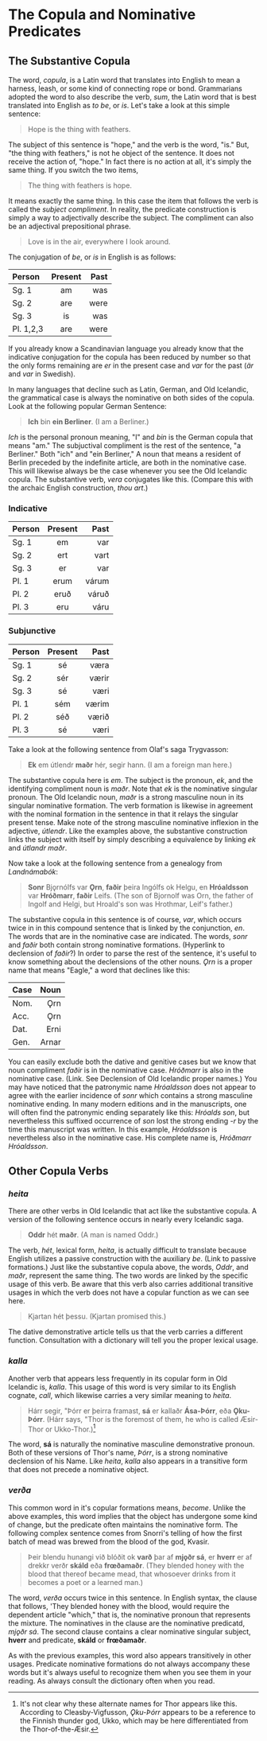 # The Copula and Nominative Predicates

## The Substantive Copula

The word, _copula_, is a Latin word that translates into English to mean a harness, leash, or some kind of connecting rope or bond. Grammarians adopted the word to also describe the verb, _sum_, the Latin word that is best translated into English as _to be_, or _is_. Let's take a look at this simple sentence:

>Hope is the thing with feathers.

The subject of this sentence is "hope," and the verb is the word, "is." But, "the thing with feathers," is not he object of the sentence. It does not receive the action of, "hope." In fact there is no action at all, it's simply the same thing. If you switch the two items,

>The thing with feathers is hope.

It means exactly the same thing. In this case the item that follows the verb is called the _subject compliment_. In reality, the predicate construction is simply a way to adjectivally describe the subject. The compliment can also be an adjectival prepositional phrase.

>Love is in the air, everywhere I look around.

The conjugation of _be_, or _is_ in English is as follows:

| Person | Present | Past |
|:-------|:-------:|-----:|
| Sg. 1  | am      | was  |
| Sg. 2  | are     | were |
| Sg. 3  | is      | was  |
| Pl. 1,2,3  | are     | were |

If you already know a Scandinavian language you already know that the indicative conjugation for the copula has been reduced by number so that the only forms remaining are _er_ in the present case and _var_ for the past (_är_ and _var_ in Swedish). 

In many languages that decline such as Latin, German, and Old Icelandic, the grammatical case is always the nominative on both sides of the copula. Look at the following popular German Sentence:

>__Ich__ bin __ein Berliner__. (I am a Berliner.)

_Ich_ is the personal pronoun meaning, "I" and _bin_ is the German copula that means "am." The subjuctival compliment is the rest of the sentence, "a Berliner." Both "ich" and "ein Berliner," A noun that means a resident of Berlin preceded by the indefinite article, are both in the nominative case. This will likewise always be the case whenever you see the Old Icelandic copula. The substantive verb, _vera_ conjugates like this. (Compare this with the archaic English construction, _thou art_.)

### Indicative

| Person | Present | Past |
|:-------|:-------:|-----:|
| Sg. 1  | em      | var  |
| Sg. 2  | ert     | vart |
| Sg. 3  | er      | var  |
| Pl. 1  | erum    | várum|
| Pl. 2  | eruð    | váruð|
| Pl. 3  | eru     | váru |

### Subjunctive 

| Person | Present | Past |
|:-------|:-------:|-----:|
| Sg. 1  | sé      | væra |
| Sg. 2  | sér     | værir|
| Sg. 3  | sé      | væri |
| Pl. 1  | sém     | værim|
| Pl. 2  | séð     | værið|
| Pl. 3  | sé      | væri |

Take a look at the following sentence from Olaf's saga Trygvasson:

>__Ek__ em útlendr __maðr__ hér, segir hann. (I am a foreign man here.)

The substantive copula here is _em_. The subject is the pronoun, _ek_, and the identifying compliment noun is _maðr_. Note that _ek_ is the nominative singular pronoun. The Old Icelandic noun, _maðr_ is a strong masculine noun in its singular nominative formation. The verb formation is likewise in agreement with the nominal formation in the sentence in that it relays the singular present tense. Make note of the strong masculine nominative inflexion in the adjective, _útlendr_. Like the examples above, the substantive construction links the subject with itself by simply describing a equivalence by linking _ek_ and _útlandr maðr_. 

Now take a look at the following sentence from a genealogy from _Landnámabók_:

>__Sonr__ Bjǫrnólfs var __Ǫrn__, __faðir__ þeira Ingólfs ok Helgu, en __Hróaldsson__ var __Hróðmarr__, __faðir__ Leifs. (The son of Bjornolf was Orn, the father of Ingolf and Helgi, but Hroald's son was Hrothmar, Leif's father.)

The substantive copula in this sentence is of course, _var_, which occurs twice in in this compound sentence that is linked by the conjunction, _en_. The words that are in the nominative case are indicated. The words, _sonr_ and _faðir_  both contain strong nominative formations. (Hyperlink to declension of _faðir_?) In order to parse the rest of the sentence, it's useful to know something about the declensions of the other nouns. _Ǫrn_ is a proper name that means "Eagle," a word that declines like this:

| Case | Noun |
|:-----|-----:|
| Nom. | Ǫrn  |
| Acc. | Ǫrn  |
| Dat. | Erni |
| Gen. | Arnar|

You can easily exclude both the dative and genitive cases but we know that noun compliment _faðir_ is in the nominative case. _Hróðmarr_ is also in the nominative case. (Link. See Declension of Old Icelandic proper names.) You may have noticed that the patronymic name _Hróaldsson_ does not appear to agree with the earlier incidence of _sonr_ which contains a strong masculine nominative ending. In many modern editions and in the manuscripts, one will often find the patronymic ending separately like this: _Hróalds son_, but nevertheless this suffixed occurrence of _son_ lost the strong ending _-r_ by the time this manuscript was written. In this example, _Hróaldsson_ is nevertheless also in the nominative case. His complete name is, _Hróðmarr Hróaldsson_.

## Other Copula Verbs

### _heita_

There are other verbs in Old Icelandic that act like the substantive copula. A version of the following sentence occurs in nearly every Icelandic saga.

>__Oddr__ hét __maðr__. (A man is named Oddr.)

The verb, _hét_, lexical form, _heita_, is actually difficult to translate because English utilizes a passive construction with the auxiliary _be_. (Link to passive formations.) Just like the substantive copula above, the words, _Oddr_, and _maðr_, represent the same thing. The two words are linked by the specific usage of this verb. Be aware that this verb also carries additional transitive usages in which the verb does not have a copular function as we can see here. 

>Kjartan hét þessu. (Kjartan promised this.)

The dative demonstrative article tells us that the verb carries a different function. Consultation with a dictionary will tell you the proper lexical usage.

### _kalla_

Another verb that appears less frequently in its copular form in Old Icelandic is, _kalla_. This usage of this word is very similar to its English cognate, _call_, which likewise carries a very similar meaning to _heita_. 

>Hárr segir, "Þórr er þeirra framast, __sá__ er kallaðr __Ása-Þórr__, eða __Ǫku-Þórr__. (Hárr says, "Thor is the foremost of them, he who is called Æsir-Thor or Ukko-Thor.)[^1]

[^1]: It's not clear why these alternate names for Thor appears like this. According to Cleasby-Vigfusson, _Ǫku-Þórr_ appears to be a reference to the Finnish thunder god, Ukko, which may be here differentiated from the Thor-of-the-Æsir.

The word, __sá__ is naturally the nominative masculine demonstrative pronoun. Both of these versions of Thor's name, _Þórr_, is a strong nominative declension of his Name. Like _heita_, _kalla_ also appears in a transitive form that does not precede a nominative object.

### _verða_

This common word in it's copular formations means, _become_. Unlike the above examples, this word implies that the object has undergone some kind of change, but the predicate often maintains the nominative form. The following complex sentence comes from Snorri's telling of how the first batch of mead was brewed from the blood of the god, Kvasir. 

>Þeir blendu hunangi við blóðit ok __varð__ þar af __mjǫðr sá__, er __hverr__ er af drekkr verðr __skáld__ eða __frœðamaðr__. (They blended honey with the blood that thereof became mead, that whosoever drinks from it becomes a poet or a learned man.)

The word, _verða_ occurs twice in this sentence. In English syntax, the clause that follows, 'They blended honey with the blood, would require the dependent article "which," that is, the nominative pronoun that represents the mixture. The nominatives in the clause are the nominative predicatd, _mjǫðr sá_. The second clause contains a clear nominative singular subject, __hverr__ and predicate, __skáld__ or __frœðamaðr__.

As with the previous examples, this word also appears transitively in other usages. Predicate nominative formations do not always accompany these words but it's always useful to recognize them when you see them in your reading. As always consult the dictionary often when you read.



